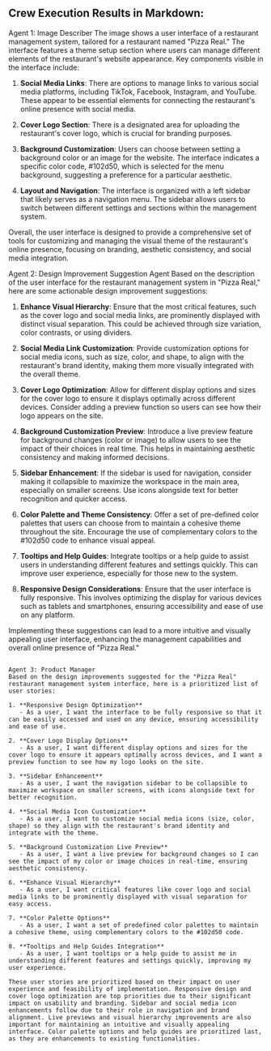 ## Crew Execution Results in Markdown:
Agent 1: Image Describer
The image shows a user interface of a restaurant management system, tailored for a restaurant named "Pizza Real." The interface features a theme setup section where users can manage different elements of the restaurant's website appearance. Key components visible in the interface include:

1. **Social Media Links**: There are options to manage links to various social media platforms, including TikTok, Facebook, Instagram, and YouTube. These appear to be essential elements for connecting the restaurant's online presence with social media.

2. **Cover Logo Section**: There is a designated area for uploading the restaurant's cover logo, which is crucial for branding purposes.

3. **Background Customization**: Users can choose between setting a background color or an image for the website. The interface indicates a specific color code, #102d50, which is selected for the menu background, suggesting a preference for a particular aesthetic.

4. **Layout and Navigation**: The interface is organized with a left sidebar that likely serves as a navigation menu. The sidebar allows users to switch between different settings and sections within the management system.

Overall, the user interface is designed to provide a comprehensive set of tools for customizing and managing the visual theme of the restaurant's online presence, focusing on branding, aesthetic consistency, and social media integration.

Agent 2: Design Improvement Suggestion Agent
Based on the description of the user interface for the restaurant management system in "Pizza Real," here are some actionable design improvement suggestions:

1. **Enhance Visual Hierarchy**: Ensure that the most critical features, such as the cover logo and social media links, are prominently displayed with distinct visual separation. This could be achieved through size variation, color contrasts, or using dividers.

2. **Social Media Link Customization**: Provide customization options for social media icons, such as size, color, and shape, to align with the restaurant's brand identity, making them more visually integrated with the overall theme.

3. **Cover Logo Optimization**: Allow for different display options and sizes for the cover logo to ensure it displays optimally across different devices. Consider adding a preview function so users can see how their logo appears on the site.

4. **Background Customization Preview**: Introduce a live preview feature for background changes (color or image) to allow users to see the impact of their choices in real time. This helps in maintaining aesthetic consistency and making informed decisions.

5. **Sidebar Enhancement**: If the sidebar is used for navigation, consider making it collapsible to maximize the workspace in the main area, especially on smaller screens. Use icons alongside text for better recognition and quicker access.

6. **Color Palette and Theme Consistency**: Offer a set of pre-defined color palettes that users can choose from to maintain a cohesive theme throughout the site. Encourage the use of complementary colors to the #102d50 code to enhance visual appeal.

7. **Tooltips and Help Guides**: Integrate tooltips or a help guide to assist users in understanding different features and settings quickly. This can improve user experience, especially for those new to the system.

8. **Responsive Design Considerations**: Ensure that the user interface is fully responsive. This involves optimizing the display for various devices such as tablets and smartphones, ensuring accessibility and ease of use on any platform.

Implementing these suggestions can lead to a more intuitive and visually appealing user interface, enhancing the management capabilities and overall online presence of "Pizza Real." 
```

Agent 3: Product Manager
Based on the design improvements suggested for the "Pizza Real" restaurant management system interface, here is a prioritized list of user stories:

1. **Responsive Design Optimization**
   - As a user, I want the interface to be fully responsive so that it can be easily accessed and used on any device, ensuring accessibility and ease of use.

2. **Cover Logo Display Options**
   - As a user, I want different display options and sizes for the cover logo to ensure it appears optimally across devices, and I want a preview function to see how my logo looks on the site.

3. **Sidebar Enhancement**
   - As a user, I want the navigation sidebar to be collapsible to maximize workspace on smaller screens, with icons alongside text for better recognition.

4. **Social Media Icon Customization**
   - As a user, I want to customize social media icons (size, color, shape) so they align with the restaurant's brand identity and integrate with the theme.

5. **Background Customization Live Preview**
   - As a user, I want a live preview for background changes so I can see the impact of my color or image choices in real-time, ensuring aesthetic consistency.

6. **Enhance Visual Hierarchy**
   - As a user, I want critical features like cover logo and social media links to be prominently displayed with visual separation for easy access.

7. **Color Palette Options**
   - As a user, I want a set of predefined color palettes to maintain a cohesive theme, using complementary colors to the #102d50 code.

8. **Tooltips and Help Guides Integration**
   - As a user, I want tooltips or a help guide to assist me in understanding different features and settings quickly, improving my user experience.

These user stories are prioritized based on their impact on user experience and feasibility of implementation. Responsive design and cover logo optimization are top priorities due to their significant impact on usability and branding. Sidebar and social media icon enhancements follow due to their role in navigation and brand alignment. Live previews and visual hierarchy improvements are also important for maintaining an intuitive and visually appealing interface. Color palette options and help guides are prioritized last, as they are enhancements to existing functionalities.
```

